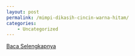```yaml
---
layout: post
permalink: /mimpi-dikasih-cincin-warna-hitam/
categories:
    - Uncategorized
---
```


[Baca Selengkapnya](/02)